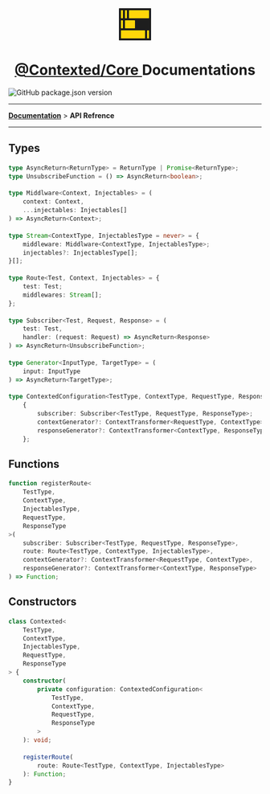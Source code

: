 <div align="center">
    <img alt="Contexted Logo" width="64" src="https://raw.githubusercontent.com/contexted-js/brand/master/dark/main-fill.svg">
    <h1>
		<a href="https://github.com/contexted-js/core">
        	@Contexted/Core
    	</a>
		<span>Documentations</span>
	</h1>
</div>

<img alt="GitHub package.json version" src="https://img.shields.io/github/package-json/v/contexted-js/core">

---

[**Documentation**](../) > **API Refrence**

---

## Types

```ts
type AsyncReturn<ReturnType> = ReturnType | Promise<ReturnType>;
type UnsubscribeFunction = () => AsyncReturn<boolean>;

type Middlware<Context, Injectables> = (
	context: Context,
	...injectables: Injectables[]
) => AsyncReturn<Context>;

type Stream<ContextType, InjectablesType = never> = {
	middleware: Middlware<ContextType, InjectablesType>;
	injectables?: InjectablesType[];
}[];

type Route<Test, Context, Injectables> = {
	test: Test;
	middlewares: Stream[];
};

type Subscriber<Test, Request, Response> = (
	test: Test,
	handler: (request: Request) => AsyncReturn<Response>
) => AsyncReturn<UnsubscribeFunction>;

type Generator<InputType, TargetType> = (
	input: InputType
) => AsyncReturn<TargetType>;

type ContextedConfiguration<TestType, ContextType, RequestType, ResponseType> =
	{
		subscriber: Subscriber<TestType, RequestType, ResponseType>;
		contextGenerator?: ContextTransformer<RequestType, ContextType>;
		responseGenerator?: ContextTransformer<ContextType, ResponseType>;
	};
```

## Functions

```ts
function registerRoute<
	TestType,
	ContextType,
	InjectablesType,
	RequestType,
	ResponseType
>(
	subscriber: Subscriber<TestType, RequestType, ResponseType>,
	route: Route<TestType, ContextType, InjectablesType>,
	contextGenerator?: ContextTransformer<RequestType, ContextType>,
	responseGenerator?: ContextTransformer<ContextType, ResponseType>
) => Function;
```

## Constructors

```ts
class Contexted<
	TestType,
	ContextType,
	InjectablesType,
	RequestType,
	ResponseType
> {
	constructor(
		private configuration: ContextedConfiguration<
			TestType,
			ContextType,
			RequestType,
			ResponseType
		>
	): void;

	registerRoute(
		route: Route<TestType, ContextType, InjectablesType>
	): Function;
}
```
